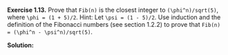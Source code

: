 **Exercise 1.13.**  Prove that `Fib(n)` is the closest integer to `(\phi^n)/sqrt(5)`, where `\phi = (1 + 5)/2`. Hint: Let `\psi = (1 - 5)/2`. Use induction and the definition of the Fibonacci numbers (see section 1.2.2) to prove that `Fib(n) = (\phi^n - \psi^n)/sqrt(5)`.

**Solution:**
